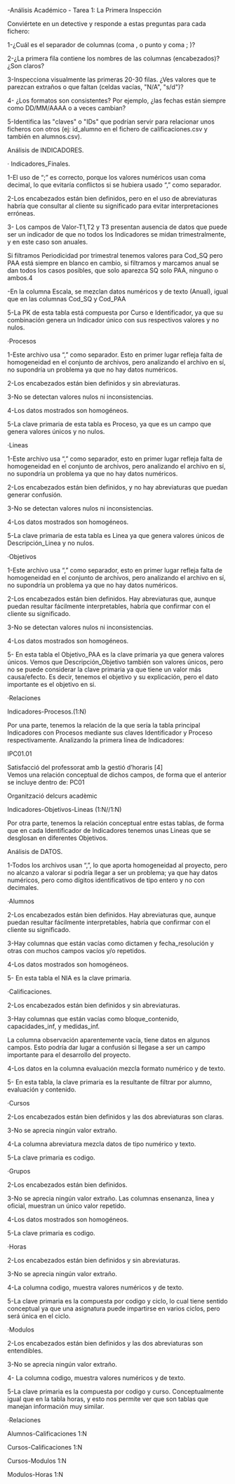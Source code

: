 -Análisis Académico - Tarea 1: La Primera Inspección 

Conviértete en un detective y responde a estas preguntas para cada fichero: 

1-¿Cuál es el separador de columnas (coma , o punto y coma ; )? 

2-¿La primera fila contiene los nombres de las columnas (encabezados)? ¿Son claros? 

3-Inspecciona visualmente las primeras 20-30 filas. ¿Ves valores que te parezcan extraños o que faltan (celdas vacías, "N/A", "s/d")? 

4- ¿Los formatos son consistentes? Por ejemplo, ¿las fechas están siempre como DD/MM/AAAA o a veces cambian? 

5-Identifica las "claves" o "IDs" que podrían servir para relacionar unos ficheros con otros (ej: id_alumno en el fichero de calificaciones.csv y también en alumnos.csv). 

 

Análisis de INDICADORES. 

· Indicadores_Finales. 

1-El uso de “;” es correcto, porque los valores numéricos usan coma decimal, lo que evitaría conflictos si se hubiera usado “,” como separador. 

2-Los encabezados están bien definidos, pero en el uso de abreviaturas habría que consultar al cliente su significado para evitar interpretaciones erróneas.  

3- Los campos de Valor-T1,T2 y T3 presentan ausencia de datos que puede ser un indicador de que no todos los Indicadores se midan trimestralmente, y en este caso son anuales. 

Si filtramos Periodicidad por trimestral tenemos valores para Cod_SQ pero PAA está siempre en blanco en cambio, si filtramos y marcamos anual se dan todos los casos posibles, que solo aparezca SQ solo PAA, ninguno o ambos.4 

-En la columna Escala, se mezclan datos numéricos y de texto (Anual), igual que en las columnas Cod_SQ y Cod_PAA 

5-La PK de esta tabla está compuesta por Curso e Identificador, ya que su combinación genera un Indicador único con sus respectivos valores y no nulos. 



·Procesos 

1-Este archivo usa “,” como separador. Esto en primer lugar refleja falta de homogeneidad en el conjunto de archivos, pero analizando el archivo en sí, no supondría un problema ya que no hay datos numéricos. 

2-Los encabezados están bien definidos y sin abreviaturas. 

3-No se detectan valores nulos ni inconsistencias. 

4-Los datos mostrados son homogéneos.  

5-La clave primaria de esta tabla es Proceso, ya que es un campo que genera valores únicos y no nulos. 

 

·Lineas 

1-Este archivo usa “,” como separador, esto en primer lugar refleja falta de homogeneidad en el conjunto de archivos, pero analizando el archivo en sí, no supondría un problema ya que no hay datos numéricos. 

2-Los encabezados están bien definidos, y no hay abreviaturas que puedan generar confusión. 

3-No se detectan valores nulos ni inconsistencias. 

4-Los datos mostrados son homogéneos.  

5-La clave primaria de esta tabla es Linea ya que genera valores únicos de Descripción_Linea y no nulos. 

 
 

·Objetivos 

1-Este archivo usa “,” como separador, esto en primer lugar refleja falta de homogeneidad en el conjunto de archivos, pero analizando el archivo en sí, no supondría un problema ya que no hay datos numéricos. 

2-Los encabezados están bien definidos. Hay abreviaturas que, aunque puedan resultar fácilmente interpretables, habría que confirmar con el cliente su significado. 

3-No se detectan valores nulos ni inconsistencias. 

4-Los datos mostrados son homogéneos.  

5- En esta tabla el Objetivo_PAA es la clave primaria ya que genera valores únicos. Vemos que Descripción_Objetivo también son valores únicos, pero no se puede considerar la clave primaria ya que tiene un valor más causa/efecto. Es decir, tenemos el objetivo y su explicación, pero el dato importante es el objetivo en si. 

 

·Relaciones 

Indicadores-Procesos.(1:N) 

Por una parte, tenemos la relación de la que sería la tabla principal Indicadores con Procesos mediante sus claves Identificador y Proceso respectivamente. Analizando la primera línea de Indicadores: 

IPC01.01  
	

Satisfacció del professorat amb la gestió d’horaris [4]  
Vemos una relación conceptual de dichos campos, de forma que el anterior se incluye dentro de: 
PC01 
	
Organització delcurs acadèmic 

Indicadores-Objetivos-Lineas (1:N//1:N) 

Por otra parte, tenemos la relación conceptual entre estas tablas, de forma que en cada Identificador de Indicadores tenemos unas Lineas que se desglosan en diferentes Objetivos. 

 

 


Análisis de DATOS. 

1-Todos los archivos usan “,”, lo que aporta homogeneidad al proyecto, pero no alcanzo a valorar si podría llegar a ser un problema; ya que hay datos numéricos, pero como dígitos identificativos de tipo entero y no con decimales. 

 

·Alumnos 

2-Los encabezados están bien definidos. Hay abreviaturas que, aunque puedan resultar fácilmente interpretables, habría que confirmar con el cliente su significado. 

3-Hay columnas que están vacías como dictamen y fecha_resolución y otras con muchos campos vacíos y/o repetidos. 

4-Los datos mostrados son homogéneos.  

5- En esta tabla el NIA es la clave primaria. 

 

·Calificaciones. 

2-Los encabezados están bien definidos y sin abreviaturas. 

3-Hay columnas que están vacías como bloque_contenido, capacidades_inf, y medidas_inf.  

La columna observación aparentemente vacía, tiene datos en algunos campos. Esto podría dar lugar a confusión si llegase a ser un campo importante para el desarrollo del proyecto. 

4-Los datos en la columna evaluación mezcla formato numérico y de texto. 

5- En esta tabla, la clave primaria es la resultante de filtrar por alumno, evaluación y contenido. 

 

·Cursos 

2-Los encabezados están bien definidos y las dos abreviaturas son claras. 

3-No se aprecia ningún valor extraño. 

4-La columna abreviatura mezcla datos de tipo numérico y texto. 

5-La clave primaria es codigo. 



·Grupos  

2-Los encabezados están bien definidos. 

3-No se aprecia ningún valor extraño. Las columnas ensenanza, linea y oficial, muestran un único valor repetido. 

4-Los datos mostrados son homogéneos. 

5-La clave primaria es codigo. 

 

·Horas 

2-Los encabezados están bien definidos y sin abreviaturas. 

3-No se aprecia ningún valor extraño. 

4-La columna codigo, muestra valores numéricos y de texto. 

5-La clave primaria es la compuesta por codigo y ciclo, lo cual tiene sentido conceptual ya que una asignatura puede impartirse en varios ciclos, pero será única en el ciclo. 

 

·Modulos 

2-Los encabezados están bien definidos y las dos abreviaturas son entendibles. 

3-No se aprecia ningún valor extraño. 

4- La columna codigo, muestra valores numéricos y de texto. 

5-La clave primaria es la compuesta por codigo y curso. Conceptualmente igual que en la tabla horas, y esto nos permite ver que son tablas que manejan información muy similar. 

 


·Relaciones 

Alumnos-Calificaciones 1:N 

Cursos-Calificaciones 1:N 

Cursos-Modulos 1:N 

Modulos-Horas 1:N 
